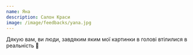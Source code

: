 ```yaml
---
name: Яна
description: Салон Краси
image: /image/feedbacks/yana.jpg
---
```


Дякую вам, ви люди, завдяким яким мої картинки в голові втілилися в реальність 🤍